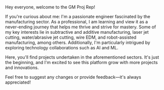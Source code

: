 
Hey everyone, welcome to the GM Proj Rep!

If you're curious about me: I'm a passionate engineer fascinated by the manufacturing sector. 
As a professional, I am learning and view it as a never-ending journey that helps me thrive and strive for mastery.
Some of my key interests lie in subtractive and additive manufacturing, laser jet cutting, water/abrasive jet cutting, wire EDM, and robot-assisted manufacturing, among others. 
Additionally, I'm particularly intrigued by exploring technology collaborations such as AI and ML.

Here, you'll find projects undertaken in the aforementioned sectors. It's just the beginning, and I'm excited to see this platform grow with more projects and innovations.

Feel free to suggest any changes or provide feedback—it's always appreciated!

<!---
gm99proj/gm99proj is a ✨ special ✨ repository because its `README.md` (this file) appears on your GitHub profile.
You can click the Preview link to take a look at your changes.
--->
